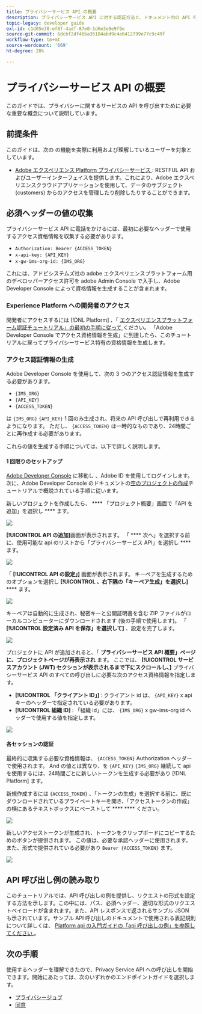 ```yaml
---
title: プライバシーサービス API の概要
description: プライバシーサービス API に対する認証方法と、ドキュメント内の API 呼び出しの解釈方法について説明しています。
topic-legacy: developer guide
exl-id: c1d05e30-ef8f-4adf-87e0-1d6e3e9e9f9e
source-git-commit: 6dcbf2df46ba35104abd9c4e6412799e77c9c49f
workflow-type: tm+mt
source-wordcount: '669'
ht-degree: 28%

---
```


# プライバシーサービス API の概要

このガイドでは、プライバシーに関するサービスの API を呼び出すために必要な重要な概念について説明しています。

## 前提条件

このガイドは、次の の機能を実際に利用および理解しているユーザーを対象としています。

* [Adobe エクスペリエンス Platform プライバシーサービス ](../home.md) : RESTFUL API およびユーザーインターフェイスを提供します。これにより、Adobe エクスペリエンスクラウドアプリケーションを使用して、データのサブジェクト (customers) からのアクセスを管理したり削除したりすることができます。

## 必須ヘッダーの値の収集

プライバシーサービス API に電話をかけるには、最初に必要なヘッダーで使用するアクセス資格情報を収集する必要があります。

* `Authorization: Bearer {ACCESS_TOKEN}`
* `x-api-key: {API_KEY}`
* `x-gw-ims-org-id: {IMS_ORG}`

これには、アドビシステムズ社の adobe エクスペリエンスプラットフォーム用のデベロッパーアクセス許可を adobe Admin Console で入手し、Adobe Developer Console によって資格情報を生成することが含まれます。

###  Experience Platform への開発者のアクセス

開発者にアクセスするには [!DNL Platform] 、「 [ エクスペリエンスプラットフォーム認証チュートリアル」の最初の手順に従って ](https://experienceleague.adobe.com/docs/experience-platform/landing/platform-apis/api-authentication.html?lang=ja#platform-apis) ください。 「Adobe Developer Console でアクセス資格情報を生成」に到達したら、このチュートリアルに戻ってプライバシーサービス特有の資格情報を生成します。

### アクセス認証情報の生成

Adobe Developer Console を使用して、次の 3 つのアクセス認証情報を生成する必要があります。

* `{IMS_ORG}`
* `{API_KEY}`
* `{ACCESS_TOKEN}`

は `{IMS_ORG}` `{API_KEY}` 1 回のみ生成され、将来の API 呼び出しで再利用できるようになります。 ただし、 `{ACCESS_TOKEN}` は一時的なものであり、24時間ごとに再作成する必要があります。

これらの値を生成する手順については、以下で詳しく説明します。

#### 1 回限りのセットアップ

[Adobe Developer Console](https://www.adobe.com/go/devs_console_ui) に移動し 、Adobe ID を使用してログインします。次に、Adobe Developer Console のドキュメントの[空のプロジェクトの作成](https://www.adobe.io/apis/experienceplatform/console/docs.html#!AdobeDocs/adobeio-console/master/projects-empty.md)チュートリアルで概説されている手順に従います。

新しいプロジェクトを作成したら、 **** 「プロジェクト概要」画面で「API を追加」を選択し **** ます。

![](../images/api/getting-started/add-api-button.png)

**[!UICONTROL API の追加]**&#x200B;画面が表示されます。 「 **** 次へ」を選択する前に、使用可能な api のリストから「プライバシーサービス API」を選択し **** ます。

![](../images/api/getting-started/add-privacy-service-api.png)

「 **[!UICONTROL API の設定」]** 画面が表示されます。 キーペアを生成するためのオプションを選択し **[!UICONTROL 、右下隅の「キーペア生成」を選択し]** **** ます。

![](../images/api/getting-started/generate-key-pair.png)

キーペアは自動的に生成され、秘密キーと公開証明書を含む ZIP ファイルがローカルコンピューターにダウンロードされます (後の手順で使用します)。 「 **[!UICONTROL 設定済み API を保存」を選択して]** 、設定を完了します。

![](../images/api/getting-started/key-pair-generated.png)

プロジェクトに API が追加されると、「 **プライバシーサービス API 概要」ページに、プロジェクトページが再表示され** ます。 ここでは、 **[!UICONTROL サービスアカウント (JWT) セクションが表示されるまで下にスクロールし、]** プライバシーサービス API のすべての呼び出しに必要な次のアクセス資格情報を指定します。

* **[!UICONTROL 「クライアント ID」]** : クライアント id は、 `{API_KEY}` x api キーのヘッダーで指定されている必要があります。
* **[!UICONTROL 組織 ID]** : 「組織 id」には、 `{IMS_ORG}` x gw-ims-org id ヘッダーで使用する値を指定します。

![](../images/api/getting-started/jwt-credentials.png)

#### 各セッションの認証

最終的に収集する必要な資格情報は、 `{ACCESS_TOKEN}` Authorization ヘッダーで使用されます。 And の値とは異なり、を `{API_KEY}` `{IMS_ORG}` 継続して api を使用するには、24時間ごとに新しいトークンを生成する必要があり [!DNL Platform] ます。

新規作成するには `{ACCESS_TOKEN}` 、「トークンの生成」を選択する前に、既にダウンロードされているプライベートキーを開き、「アクセストークンの作成」の横にあるテキストボックスにペーストして **** **** ください。

![](../images/api/getting-started/paste-private-key.png)

新しいアクセストークンが生成され、トークンをクリップボードにコピーするためのボタンが提供されます。 この値は、必要な承認ヘッダーに使用されます。また、形式で提供されている必要があり `Bearer {ACCESS_TOKEN}` ます。

![](../images/api/getting-started/generated-access-token.png)

## API 呼び出し例の読み取り

このチュートリアルでは、API 呼び出しの例を提供し、リクエストの形式を設定する方法を示します。この中には、パス、必須ヘッダー、適切な形式のリクエストペイロードが含まれます。また、API レスポンスで返されるサンプル JSON も示されています。サンプル API 呼び出しのドキュメントで使用される表記規則について詳しくは、 [ Platform api の入門ガイドの「api 呼び出しの例」を参照してください ](../../landing/api-guide.md#sample-api) 。

## 次の手順

使用するヘッダーを理解できたので、Privacy Service API への呼び出しを開始できます。開始にあたっては、次のいずれかのエンドポイントガイドを選択します。

* [プライバシージョブ](./privacy-jobs.md)
* [同意](./consent.md)
